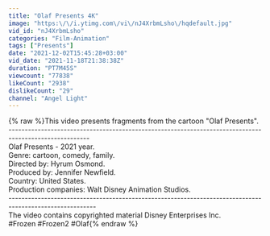 ```yaml
---
title: "Olaf Presents 4K"
image: "https:\/\/i.ytimg.com\/vi\/nJ4XrbmLsho\/hqdefault.jpg"
vid_id: "nJ4XrbmLsho"
categories: "Film-Animation"
tags: ["Presents"]
date: "2021-12-02T15:45:28+03:00"
vid_date: "2021-11-18T21:38:38Z"
duration: "PT7M45S"
viewcount: "77838"
likeCount: "2938"
dislikeCount: "29"
channel: "Angel Light"
---
```

{% raw %}This video presents fragments from the cartoon &quot;Olaf Presents&quot;.<br />-------------------------------------------------------------------------------------------------------<br />Olaf Presents - 2021 year.<br />Genre: cartoon, comedy, family.<br />Directed by: Hyrum Osmond.<br />Produced by: Jennifer Newfield.<br />Country: United States.<br />Production companies: Walt Disney Animation Studios.<br />---------------------------------------------------------------------------------------------------------<br />The video contains copyrighted material Disney Enterprises Inc.<br />#Frozen #Frozen2 #Olaf{% endraw %}

